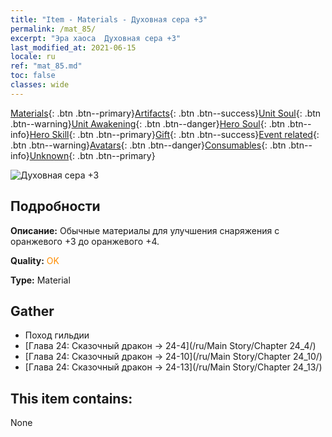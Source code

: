 ```yaml
---
title: "Item - Materials - Духовная сера +3"
permalink: /mat_85/
excerpt: "Эра хаоса  Духовная сера +3"
last_modified_at: 2021-06-15
locale: ru
ref: "mat_85.md"
toc: false
classes: wide
---
```

 [Materials](/ItemsRU/){: .btn .btn--primary}[Artifacts](/ItemsRU/Artifacts/){: .btn .btn--success}[Unit Soul](/ItemsRU/UnitSoul/){: .btn .btn--warning}[Unit Awakening](/ItemsRU/UnitAwakening/){: .btn .btn--danger}[Hero Soul](/ItemsRU/HeroSoul/){: .btn .btn--info}[Hero Skill](/ItemsRU/HeroSkill/){: .btn .btn--primary}[Gift](/ItemsRU/Gift/){: .btn .btn--success}[Event related](/ItemsRU/Events/){: .btn .btn--warning}[Avatars](/ItemsRU/Avatars/){: .btn .btn--danger}[Consumables](/ItemsRU/Consumables/){: .btn .btn--info}[Unknown](/ItemsRU/Unknown/){: .btn .btn--primary}

 ![Духовная сера +3](/images/t/i_cailiao_liuhuang3.png)

## Подробности
 **Описание:** Обычные материалы для улучшения снаряжения c оранжевого +3 до оранжевого +4.

 **Quality:** <span style="color: #FF8C00">OK</span>

 **Type:** Material

## Gather

*    Поход гильдии 
*    [Глава 24: Сказочный дракон -> 24-4](/ru/Main Story/Chapter 24_4/) 
*    [Глава 24: Сказочный дракон -> 24-10](/ru/Main Story/Chapter 24_10/) 
*    [Глава 24: Сказочный дракон -> 24-13](/ru/Main Story/Chapter 24_13/) 

## This item contains:

  None

